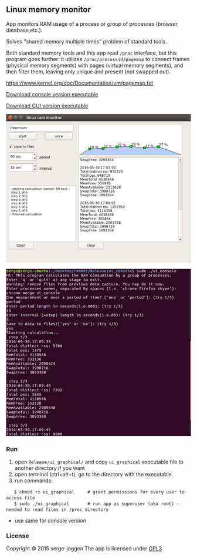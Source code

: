 ## Linux memory monitor

App monitors RAM usage of a process or *group* of processes (browser, database,etc.). 

Solves "shared memory multiple times" problem of standard tools.

Both standard memory tools and this app read `/proc` interface, but this program goes further: it utilizes
`/proc/processid/pagemap` to connect frames (physical memory segments)  with pages (virtual memory segments),
and then filter them, leaving only unique and present (not swapped out).

https://www.kernel.org/doc/Documentation/vm/pagemap.txt


[Download console version executable](https://github.com/serge-joggen/linux-memory-monitor/releases/download/v0.1/ui_console)

[Download GUI version executable](https://github.com/serge-joggen/linux-memory-monitor/releases/download/v0.1/ui_graphical)


![Alt text](/gui.png?raw=true "gui")

![Alt text](/console.png?raw=true "console")


### Run

1. open `Release/ui_graphical/` and copy `ui_graphical` executable file to another directory if you want
2. open terminal (ctrl+alt+t), go to the directory with the executable
3. run commands:
```shell
   $ chmod +x ui_graphical     # grant permissions for every user to access file
   $ sudo ./ui_graphical       # run app as superuser (aka root) - needed to read files in /proc directory
```
*  use same for console version


### License

Copyright © 2015 serge-joggen  The app  is licensed under [GPL3](http://www.gnu.org/licenses/gpl-3.0.html)
